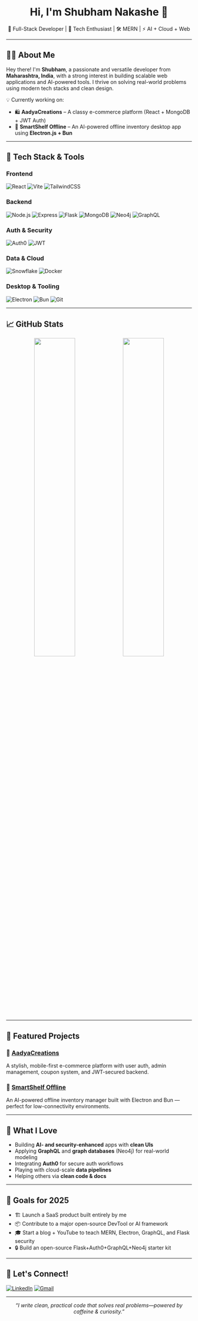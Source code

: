 <!-- GitHub Profile README for Shubs2002 -->

<h1 align="center">Hi, I'm Shubham Nakashe 👋</h1>
<p align="center">🚀 Full-Stack Developer | 🧠 Tech Enthusiast | 🛠️ MERN | ⚡ AI + Cloud + Web</p>

---

## 🧑‍💻 About Me

Hey there! I'm **Shubham**, a passionate and versatile developer from **Maharashtra, India**, with a strong interest in building scalable web applications and AI-powered tools. I thrive on solving real-world problems using modern tech stacks and clean design.

💡 Currently working on:  
- 🛍️ **AadyaCreations** – A classy e-commerce platform (React + MongoDB + JWT Auth)  
- 🧠 **SmartShelf Offline** – An AI-powered offline inventory desktop app using **Electron.js + Bun**  

---

## 🚀 Tech Stack & Tools

### Frontend
![React](https://img.shields.io/badge/-React-61DAFB?logo=react&logoColor=white&style=flat)
![Vite](https://img.shields.io/badge/-Vite-646CFF?logo=vite&logoColor=white&style=flat)
![TailwindCSS](https://img.shields.io/badge/-TailwindCSS-38B2AC?logo=tailwind-css&logoColor=white&style=flat)

### Backend
![Node.js](https://img.shields.io/badge/-Node.js-339933?logo=node.js&logoColor=white&style=flat)
![Express](https://img.shields.io/badge/-Express-000000?logo=express&logoColor=white&style=flat)
![Flask](https://img.shields.io/badge/-Flask-000000?logo=flask&logoColor=white&style=flat)
![MongoDB](https://img.shields.io/badge/-MongoDB-47A248?logo=mongodb&logoColor=white&style=flat)
![Neo4j](https://img.shields.io/badge/-Neo4j-008CC1?logo=neo4j&logoColor=white&style=flat)
![GraphQL](https://img.shields.io/badge/-GraphQL-E10098?logo=graphql&logoColor=white&style=flat)

### Auth & Security
![Auth0](https://img.shields.io/badge/-Auth0-EB5424?logo=auth0&logoColor=white&style=flat)
![JWT](https://img.shields.io/badge/-JWT-000000?logo=jsonwebtokens&logoColor=white&style=flat)

### Data & Cloud
![Snowflake](https://img.shields.io/badge/-Snowflake-56B9EB?logo=snowflake&logoColor=white&style=flat)
![Docker](https://img.shields.io/badge/-Docker-2496ED?logo=docker&logoColor=white&style=flat)

### Desktop & Tooling
![Electron](https://img.shields.io/badge/-Electron-47848F?logo=electron&logoColor=white&style=flat)
![Bun](https://img.shields.io/badge/-Bun-000000?logo=bun&logoColor=white&style=flat)
![Git](https://img.shields.io/badge/-Git-F05032?logo=git&logoColor=white&style=flat)

---

## 📈 GitHub Stats

<p align="center">
  <img src="https://github-readme-stats.vercel.app/api?username=Shubs2002&show_icons=true&theme=radical" width="47%" />
  <img src="https://streak-stats.demolab.com/?user=Shubs2002&theme=radical" width="47%" />
</p>

---

## 📌 Featured Projects

### 🔹 [AadyaCreations](https://github.com/Shubs2002/aadyacreations)
A stylish, mobile-first e-commerce platform with user auth, admin management, coupon system, and JWT-secured backend.

### 🔹 [SmartShelf Offline](https://github.com/Shubs2002/Smartshelf-Offline)
An AI-powered offline inventory manager built with Electron and Bun — perfect for low-connectivity environments.

---

## 🧠 What I Love

- Building **AI- and security-enhanced** apps with **clean UIs**  
- Applying **GraphQL** and **graph databases** (Neo4j) for real-world modeling  
- Integrating **Auth0** for secure auth workflows  
- Playing with cloud-scale **data pipelines**  
- Helping others via **clean code & docs**

---

## 🎯 Goals for 2025

- 🏗️ Launch a SaaS product built entirely by me  
- 📦 Contribute to a major open-source DevTool or AI framework  
- 🎓 Start a blog + YouTube to teach MERN, Electron, GraphQL, and Flask security  
- 🔒 Build an open-source Flask+Auth0+GraphQL+Neo4j starter kit

---

## 💬 Let's Connect!

[![LinkedIn](https://img.shields.io/badge/-LinkedIn-0A66C2?logo=linkedin&logoColor=white&style=flat)](https://www.linkedin.com/in/shubham-nakashe-01b497219/)
[![Gmail](https://img.shields.io/badge/-Email-D14836?logo=gmail&logoColor=white&style=flat)](mailto:s.d.nakashe2002@gmail.com)

---

<p align="center"><i>“I write clean, practical code that solves real problems—powered by caffeine & curiosity.”</i></p>

